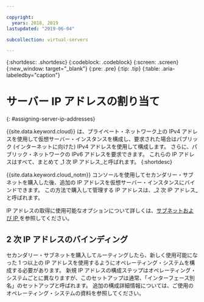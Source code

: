 ```yaml
---

copyright:
  years: 2018, 2019
lastupdated: "2019-06-04"

subcollection: virtual-servers

---
```


{:shortdesc: .shortdesc}
{:codeblock: .codeblock}
{:screen: .screen}
{:new_window: target="_blank"}
{:pre: .pre}
{:tip: .tip}
{:table: .aria-labeledby="caption"}

# サーバー IP アドレスの割り当て
{: #assigning-server-ip-addresses}

{{site.data.keyword.cloud}} は、プライベート・ネットワーク上の IPv4 アドレスを使用して仮想サーバー・インスタンスを構成し、要求された場合はパブリック (インターネットに向けた) IPv4 アドレスを使用して構成します。 さらに、パブリック・ネットワークの IPv6 アドレスを要求できます。 これらの IP アドレスはすべて、まとめて _1 次 IP アドレス_と呼ばれます。
{:shortdesc}

{{site.data.keyword.cloud_notm}} コンソールを使用してセカンダリー・サブネットを購入した後、追加の IP アドレスを仮想サーバー・インスタンスにバインドできます。 この方法で購入して管理する IP アドレスは、_2 次 IP アドレス_と呼ばれます。

IP アドレスの取得に使用可能なオプションについて詳しくは、[サブネットおよび IP ](/docs/infrastructure/subnets?topic=subnets-about-subnets-and-ips)を参照してください。

## 2 次 IP アドレスのバインディング

セカンダリー・サブネットを購入してルーティングしたら、新しく使用可能になった 1 つ以上の IP アドレスを使用するようにオペレーティング・システムを構成する必要があります。 新規 IP アドレスの構成ステップはオペレーティング・システムごとに異なりますが、このセットアップは通常、「インターフェース別名」のセットアップと呼ばれます。 追加の構成詳細情報については、ご使用のオペレーティング・システムの資料を参照してください。
